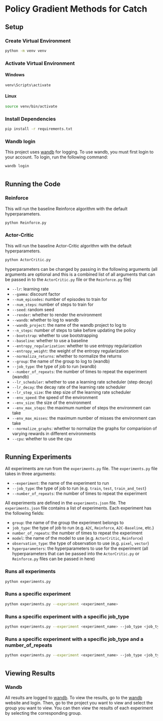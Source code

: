 # Policy Gradient Methods for Catch

## Setup

### Create Virtual Environment
```bash
python -m venv venv
```
### Activate Virtual Environment

#### Windows
```bash
venv\Scripts\activate
```

#### Linux
```bash
source venv/bin/activate
```

### Install Dependencies
```bash
pip install -r requirements.txt
```


### Wandb login
This project uses [wandb](https://wandb.ai/) for logging. To use wandb, you must first login to your account. To login, run the following command:
```bash
wandb login
```
#
## Running the Code

### Reinforce
This will run the baseline Reinforce algorithm with the default hyperparameters.
```bash
python Reinforce.py
```

### Actor-Critic
This will run the baseline Actor-Critic algorithm with the default hyperparameters.
```bash
python ActorCritic.py
```
hyperparameters can be changed by passing in the following arguments (all arguments are optional and this is a combined list of all arguments that can be passed in to the `ActorCritic.py` file or the `Reinforce.py` file)
- `--lr`: learning rate
- `--gamma`: discount factor
- `--num_episodes`: number of episodes to train for
- `--num_steps`: number of steps to train for
- `--seed`: random seed
- `--render`: whether to render the environment
- `--wandb`: whether to log to wandb
- `--wandb_project`: the name of the wandb project to log to
- `--n_steps`: number of steps to take before updating the policy
- `--bootstrap`: whether to use bootstrapping
- `--baseline`: whether to use a baseline
- `--entropy_regularization`: whether to use entropy regularization
- `--entropy_weight`: the weight of the entropy regularization
- `--normaliza_returns`: whether to normalize the returns
- `--group`: the name of the group to log to (wandb)
- `--job_type`: the type of job to run (wandb)
- `--number_of_repeats`: the number of times to repeat the experiment (wandb)
- `--lr_scheduler`: whether to use a learning rate scheduler (step decay)
- `--lr_decay`: the decay rate of the learning rate scheduler
- `--lr_step_size`: the step size of the learning rate scheduler
- `--env_speed`: the speed of the environment
- `--env_size`: the size of the environment
- `--env_max_steps`: the maximum number of steps the environment can take
- `--env_max_misses`: the maximum number of misses the environment can take
- `--normalize_graphs`: whether to normalize the graphs for comparision of varying rewards in different environments
- `--cpu`: whether to use the cpu

#
## Running Experiments

All experiments are run from the `experiments.py` file. The `experiments.py` file takes in three arguments:
- `--experiment`: the name of the experiment to run
- `--job_type`: the type of job to run (e.g. `train`, `test`, `train_and_test`)
- `--number_of_repeats`: the number of times to repeat the experiment

All experiments are defined in the `experiments.json` file. The `experiments.json` file contains a list of experiments. Each experiment has the following fields:
- `group`: the name of the group the experiment belongs to
- `job_type`: the type of job to run (e.g. `A2C`, `Reinforce`, `A2C-Baseline`, etc.)
- `number_of_repeats`: the number of times to repeat the experiment
- `model`: the name of the model to use (e.g. `ActorCritic`, `Reinforce`)
- `observation_type`: the type of observation to use (e.g. `pixel`, `vector`)
- `hyperparameters`: the hyperparameters to use for the experiment (all hyperparameters that can be passed into the `ActorCritic.py` or `Reinforce.py` files can be passed in here)


### Runs all experiments
```bash
python experiments.py
```

### Runs a specific experiment
```bash
python experiments.py --experiment <experiment_name>
```

### Runs a specific experiment with a specific job_type
```bash
python experiments.py --experiment <experiment_name> --job_type <job_type>
```

### Runs a specific experiment with a specific job_type and a number_of_repeats
```bash
python experiments.py --experiment <experiment_name> --job_type <job_type> --number_of_repeats <number_of_repeats>
```

#
## Viewing Results

### Wandb

All results are logged to [wandb](https://wandb.ai/). To view the results, go to the [wandb](https://wandb.ai/) website and login. Then, go to the project you want to view and select the group you want to view. You can then view the results of each experiment by selecting the corresponding group.

